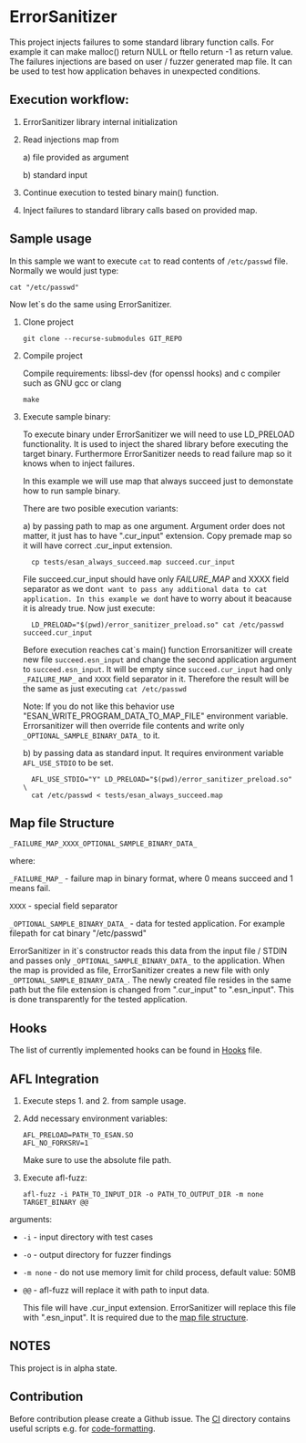 # ErrorSanitizer
This project injects failures to some standard library function calls.
For example it can make malloc() return NULL or ftello return -1 as return value.
The failures injections are based on user / fuzzer generated map file.
It can be used to test how application behaves in unexpected conditions.

## Execution workflow:
1. ErrorSanitizer library internal initialization
2. Read injections map from

    a) file provided as argument

    b) standard input
3. Continue execution to tested binary main() function.
4. Inject failures to standard library calls based on provided map.

## Sample usage

In this sample we want to execute `cat` to read contents of `/etc/passwd` file.
Normally we would just type:
   ```shell
   cat "/etc/passwd"
   ```
Now let\`s do the same using ErrorSanitizer.

1. Clone project
   ```shell
   git clone --recurse-submodules GIT_REPO
   ```
2. Compile project

   Compile requirements: libssl-dev (for openssl hooks) and c compiler such as GNU gcc or clang

    ```shell
    make
    ```

3. Execute sample binary:

   To execute binary under ErrorSanitizer we will need to use LD_PRELOAD functionality.
   It is used to inject the shared library before executing the target binary.
   Furthermore ErrorSanitizer needs to read failure map so it knows when to inject failures.

   In this example we will use map that always succeed just to demonstate how to run sample binary.

   There are two posible execution variants:

    a) by passing path to map as one argument.
	Argument order does not matter, it just has to have ".cur_input" extension.
    Copy premade map so it will have correct .cur_input extension.
    ```
      cp tests/esan_always_succeed.map succeed.cur_input
    ```
    File succeed.cur_input should have only _FAILURE_MAP_ and XXXX field separator
	as we don`t want to pass any additional data to cat application.
    In this example we don`t have to worry about it beacause it is already true.
    Now just execute:
    ```shell
      LD_PRELOAD="$(pwd)/error_sanitizer_preload.so" cat /etc/passwd succeed.cur_input
    ```
    Before execution reaches cat\`s main() function Errorsanitizer will create new file `succeed.esn_input`
    and change the second application argument to `succeed.esn_input`.
    It will be empty since `succeed.cur_input` had only `_FAILURE_MAP_` and `XXXX` field separator in it.
    Therefore the result will be the same as just executing `cat /etc/passwd`

    Note: If you do not like this behavior use "ESAN_WRITE_PROGRAM_DATA_TO_MAP_FILE" environment
	variable. Errorsanitizer will then override file contents and write only
	`_OPTIONAL_SAMPLE_BINARY_DATA_` to it.

    b) by passing data as standard input. It requires environment variable `AFL_USE_STDIO` to be set.

    ```shell
      AFL_USE_STDIO="Y" LD_PRELOAD="$(pwd)/error_sanitizer_preload.so" \
      cat /etc/passwd < tests/esan_always_succeed.map
    ```

## Map file Structure

`_FAILURE_MAP_XXXX_OPTIONAL_SAMPLE_BINARY_DATA_`

where:

`_FAILURE_MAP_` - failure map in binary format, where 0 means succeed and 1 means fail.

`XXXX` - special field separator

`_OPTIONAL_SAMPLE_BINARY_DATA_` - data for tested application. For example filepath for cat binary "/etc/passwd"

ErrorSanitizer in it\`s constructor reads this data from the input file / STDIN
and passes only `_OPTIONAL_SAMPLE_BINARY_DATA_` to the application.
When the map is provided as file, ErrorSanitizer creates a new file with only `_OPTIONAL_SAMPLE_BINARY_DATA_`.
The newly created file resides in the same path but the file extension is changed from ".cur_input" to ".esn_input".
This is done transparently for the tested application.

## Hooks
The list of currently implemented hooks can be found in [Hooks](./Hooks.md) file.

## AFL Integration
1. Execute steps 1. and 2. from sample usage.
2. Add necessary environment variables:
   ```shell
   AFL_PRELOAD=PATH_TO_ESAN.SO
   AFL_NO_FORKSRV=1
   ```
   Make sure to use the absolute file path.

3. Execute afl-fuzz:
   ```shell
   afl-fuzz -i PATH_TO_INPUT_DIR -o PATH_TO_OUTPUT_DIR -m none TARGET_BINARY @@
   ```
arguments:


*  `-i` - input directory with test cases
*  `-o` - output directory for fuzzer findings
*  `-m none` - do not use memory limit for child process, default value: 50MB
*  `@@` - afl-fuzz will replace it with path to input data.

   This file will have .cur_input extension.
ErrorSanitizer will replace this file with ".esn_input". It is required due to the [map file structure](#map-file-structure).

## NOTES
This project is in alpha state.

## Contribution
Before contribution please create a Github issue.
The [CI](./ci) directory contains useful scripts e.g. for [code-formatting](./ci/run-clang-format.sh).
